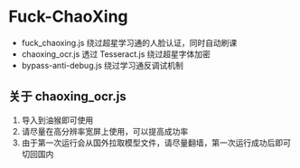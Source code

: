 # Fuck-ChaoXing

 - fuck_chaoxing.js 绕过超星学习通的人脸认证，同时自动刷课
 - chaoxing_ocr.js 透过 Tesseract.js 绕过超星字体加密
 - bypass-anti-debug.js 绕过学习通反调试机制

## 关于 chaoxing_ocr.js

 1. 导入到油猴即可使用
 2. 请尽量在高分辨率宽屏上使用，可以提高成功率
 3. 由于第一次运行会从国外拉取模型文件，请尽量翻墙，第一次运行成功后即可切回国内
